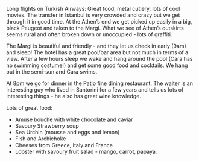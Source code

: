 
Long flights on Turkish Airways: Great food, metal cutlery, lots of cool movies. The transfer in Istanbul is very crowded and crazy but we get through it in good time. At the Athen’s end we get picked up easily in a big, black Peugeot and taken to the Margi. What we see of Athen’s outskirts seems rural and often broken down or unoccupied - lots of graffiti.


The Margi is beautiful and friendly - and they let us check in early (9am) and sleep! The hotel has a great pool/bar area but not much in terms of a view. After a few hours sleep we wake and hang around the pool (Cara has no swimming costume!) and get some good food and cocktails. We hang out in the semi-sun and Cara swims.

At 8pm we go for dinner in the Patio fine dining restaurant. The waiter is an interesting guy who lived in Santorini for a few years and tells us lots of interesting things - he also has great wine knowledge.

Lots of great food:
* Amuse bouche with white chocolate and caviar
* Savoury Strawberry soup
* Sea Urchin (mousse and eggs and lemon)
* Fish and Archichoke
* Cheeses from Greece, Italy and France
* Lobster with savoury fruit salad - mango, carrot, papaya.
